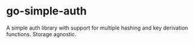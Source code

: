 go-simple-auth
==============

A simple auth library with support for multiple hashing and key derivation functions. Storage agnostic.

